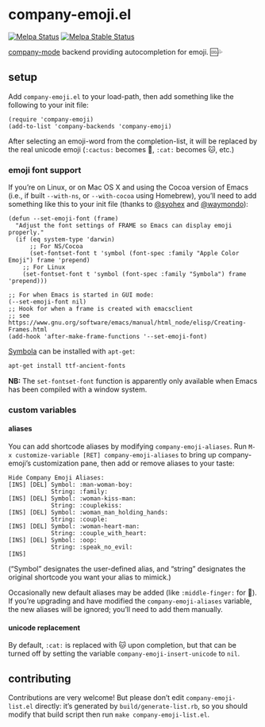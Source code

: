# company-emoji.el

[![Melpa Status](http://melpa.org/packages/company-emoji-badge.svg)](http://melpa.org/#/company-emoji)
[![Melpa Stable Status](http://stable.melpa.org/packages/company-emoji-badge.svg)](http://stable.melpa.org/#/company-emoji)

[company-mode](https://github.com/company-mode/company-mode/) backend
providing autocompletion for emoji. 🆒💦

## setup

Add `company-emoji.el` to your load-path, then add something like the
following to your init file:

```elisp
(require 'company-emoji)
(add-to-list 'company-backends 'company-emoji)
```

After selecting an emoji-word from the completion-list, it will be
replaced by the real unicode emoji (`:cactus:` becomes 🌵, `:cat:`
becomes 🐱, etc.)

### emoji font support

If you’re on Linux, or on Mac OS X and using the Cocoa version of
Emacs (i.e., if built `‐-with-ns`, or `--with-cocoa` using Homebrew),
you’ll need to add something like this to your init file (thanks to
[@syohex](https://github.com/syohex) and
[@waymondo](https://github.com/waymondo)):

```elisp
(defun --set-emoji-font (frame)
  "Adjust the font settings of FRAME so Emacs can display emoji properly."
  (if (eq system-type 'darwin)
      ;; For NS/Cocoa
      (set-fontset-font t 'symbol (font-spec :family "Apple Color Emoji") frame 'prepend)
    ;; For Linux
    (set-fontset-font t 'symbol (font-spec :family "Symbola") frame 'prepend)))

;; For when Emacs is started in GUI mode:
(--set-emoji-font nil)
;; Hook for when a frame is created with emacsclient
;; see https://www.gnu.org/software/emacs/manual/html_node/elisp/Creating-Frames.html
(add-hook 'after-make-frame-functions '--set-emoji-font)
```

[Symbola](https://zhm.github.io/symbola/) can be installed with `apt-get`:

```sh
apt-get install ttf-ancient-fonts
```

**NB:** The `set-fontset-font` function is apparently only available
 when Emacs has been compiled with a window system.

### custom variables

#### aliases

You can add shortcode aliases by modifying `company-emoji-aliases`.
Run `M-x customize-variable [RET] company-emoji-aliases` to bring up
company-emoji’s customization pane, then add or remove aliases to your
taste:

```
Hide Company Emoji Aliases:
[INS] [DEL] Symbol: :man-woman-boy:
            String: :family:
[INS] [DEL] Symbol: :woman-kiss-man:
            String: :couplekiss:
[INS] [DEL] Symbol: :woman_man_holding_hands:
            String: :couple:
[INS] [DEL] Symbol: :woman-heart-man:
            String: :couple_with_heart:
[INS] [DEL] Symbol: :oop:
            String: :speak_no_evil:
[INS]
```

(“Symbol” designates the user-defined alias, and “string” designates
the original shortcode you want your alias to mimick.)

Occasionally new default aliases may be added (like `:middle-finger:`
for 🖕). If you’re upgrading and have modified the
`company-emoji-aliases` variable, the new aliases will be ignored;
you’ll need to add them manually.

#### unicode replacement

By default, `:cat:` is replaced with 🐱 upon completion, but that can
be turned off by setting the variable `company-emoji-insert-unicode`
to `nil`.

## contributing

Contributions are very welcome!  But please don’t edit
`company-emoji-list.el` directly: it’s generated by
`build/generate-list.rb`, so you should modify that build script then
run `make company-emoji-list.el`.
